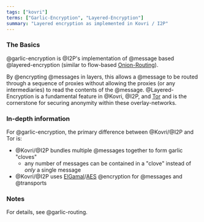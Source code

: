 ```yaml
---
tags: ["kovri"]
terms: ["Garlic-Encryption", "Layered-Encryption"]
summary: "Layered encryption as implemented in Kovri / I2P"
---
```


### The Basics

@garlic-encryption is @I2P's implementation of @message based @layered-encryption (similar to flow-based [Onion-Routing](https://en.wikipedia.org/wiki/Onion_routing)).

By @encrypting @messages in layers, this allows a @message to be routed through a sequence of proxies without allowing the proxies (or any intermediaries) to read the contents of the @message. @Layered-Encryption is a fundamental feature in @Kovri, @I2P, and [Tor](https://torproject.org) and is the cornerstone for securing anonymity within these overlay-networks.

### In-depth information

For @garlic-encryption, the primary difference between @Kovri/@I2P and Tor is:

- @Kovri/@I2P bundles multiple @messages together to form garlic "cloves"
  - any number of messages can be contained in a "clove" instead of *only* a single message
- @Kovri/@I2P uses [ElGamal](https://en.wikipedia.org/wiki/ElGamal)/[AES](https://en.wikipedia.org/wiki/Advanced_Encryption_Standard) @encryption for @messages and @transports

### Notes

For details, see @garlic-routing.
